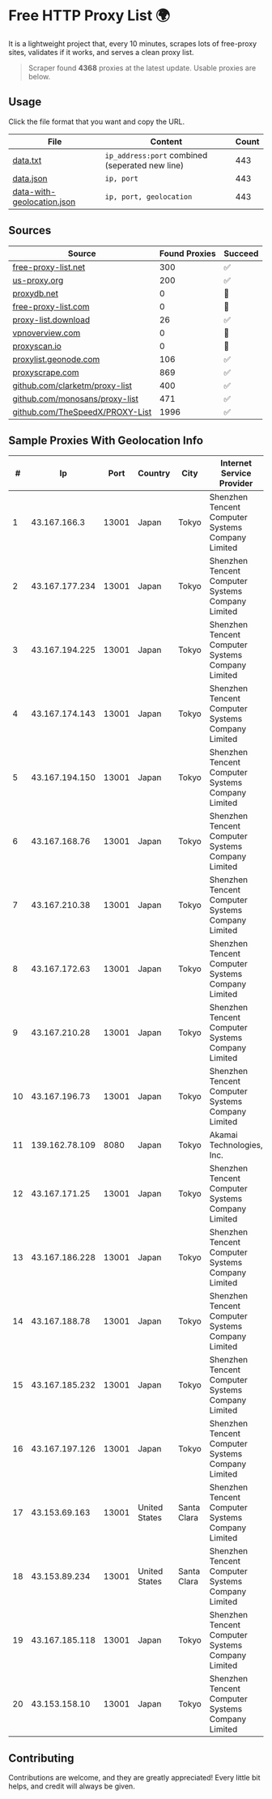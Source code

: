 
# Free HTTP Proxy List 🌍

It is a lightweight project that, every 10 minutes, scrapes lots of free-proxy sites, validates if it works, and serves a clean proxy list.


> Scraper found **4368** proxies at the latest update. Usable proxies are below.

## Usage

Click the file format that you want and copy the URL.


|File|Content|Count|
|----|-------|-----|
|[data.txt](https://raw.githubusercontent.com/themiralay/Proxy-List-World/master/data.txt)|`ip_address:port` combined (seperated new line)|443|
|[data.json](https://raw.githubusercontent.com/themiralay/Proxy-List-World/master/data.json)|`ip, port`|443|
|[data-with-geolocation.json](https://raw.githubusercontent.com/themiralay/Proxy-List-World/master/data-with-geolocation.json)|`ip, port, geolocation`|443|

## Sources

|Source|Found Proxies|Succeed|
|------|-------------|-------|
|[free-proxy-list.net](https://free-proxy-list.net)|300|✅|
|[us-proxy.org](https://www.us-proxy.org)|200|✅|
|[proxydb.net](http://proxydb.net)|0|🚫|
|[free-proxy-list.com](https://free-proxy-list.com/?page=&port=&type%5B%5D=http&type%5B%5D=https&up_time=0&search=Search)|0|🚫|
|[proxy-list.download](https://www.proxy-list.download/HTTP)|26|✅|
|[vpnoverview.com](https://vpnoverview.com/privacy/anonymous-browsing/free-proxy-servers)|0|🚫|
|[proxyscan.io](https://www.proxyscan.io)|0|🚫|
|[proxylist.geonode.com](https://proxylist.geonode.com/api/proxy-list?limit=300&page=1&sort_by=lastChecked&sort_type=desc&protocols=http,https)|106|✅|
|[proxyscrape.com](https://api.proxyscrape.com/v2/?request=displayproxies&protocol=http&timeout=10000&country=all&ssl=all&anonymity=all)|869|✅|
|[github.com/clarketm/proxy-list](https://raw.githubusercontent.com/clarketm/proxy-list/master/proxy-list-raw.txt)|400|✅|
|[github.com/monosans/proxy-list](https://raw.githubusercontent.com/monosans/proxy-list/main/proxies/http.txt)|471|✅|
|[github.com/TheSpeedX/PROXY-List](https://raw.githubusercontent.com/TheSpeedX/PROXY-List/master/http.txt)|1996|✅|


## Sample Proxies With Geolocation Info

|#|Ip|Port|Country|City|Internet Service Provider|
|-|--|----|-------|----|-------------------------|
|1|43.167.166.3|13001|Japan|Tokyo|Shenzhen Tencent Computer Systems Company Limited|
|2|43.167.177.234|13001|Japan|Tokyo|Shenzhen Tencent Computer Systems Company Limited|
|3|43.167.194.225|13001|Japan|Tokyo|Shenzhen Tencent Computer Systems Company Limited|
|4|43.167.174.143|13001|Japan|Tokyo|Shenzhen Tencent Computer Systems Company Limited|
|5|43.167.194.150|13001|Japan|Tokyo|Shenzhen Tencent Computer Systems Company Limited|
|6|43.167.168.76|13001|Japan|Tokyo|Shenzhen Tencent Computer Systems Company Limited|
|7|43.167.210.38|13001|Japan|Tokyo|Shenzhen Tencent Computer Systems Company Limited|
|8|43.167.172.63|13001|Japan|Tokyo|Shenzhen Tencent Computer Systems Company Limited|
|9|43.167.210.28|13001|Japan|Tokyo|Shenzhen Tencent Computer Systems Company Limited|
|10|43.167.196.73|13001|Japan|Tokyo|Shenzhen Tencent Computer Systems Company Limited|
|11|139.162.78.109|8080|Japan|Tokyo|Akamai Technologies, Inc.|
|12|43.167.171.25|13001|Japan|Tokyo|Shenzhen Tencent Computer Systems Company Limited|
|13|43.167.186.228|13001|Japan|Tokyo|Shenzhen Tencent Computer Systems Company Limited|
|14|43.167.188.78|13001|Japan|Tokyo|Shenzhen Tencent Computer Systems Company Limited|
|15|43.167.185.232|13001|Japan|Tokyo|Shenzhen Tencent Computer Systems Company Limited|
|16|43.167.197.126|13001|Japan|Tokyo|Shenzhen Tencent Computer Systems Company Limited|
|17|43.153.69.163|13001|United States|Santa Clara|Shenzhen Tencent Computer Systems Company Limited|
|18|43.153.89.234|13001|United States|Santa Clara|Shenzhen Tencent Computer Systems Company Limited|
|19|43.167.185.118|13001|Japan|Tokyo|Shenzhen Tencent Computer Systems Company Limited|
|20|43.153.158.10|13001|Japan|Tokyo|Shenzhen Tencent Computer Systems Company Limited|



## Contributing

Contributions are welcome, and they are greatly appreciated! Every
little bit helps, and credit will always be given.

